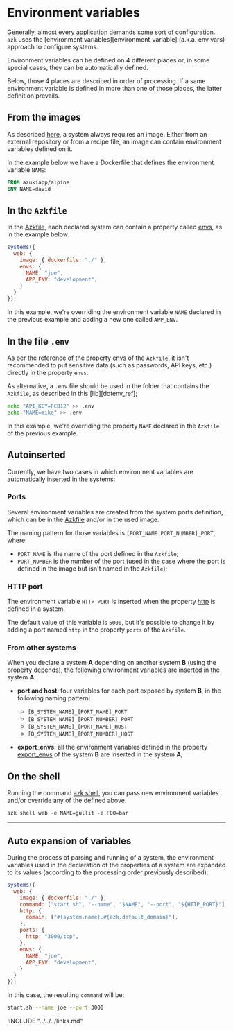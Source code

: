 # Environment variables

Generally, almost every application demands some sort of configuration. `azk` uses the [environment variables][environment_variable] (a.k.a. env vars) approach to configure systems.

Environment variables can be defined on 4 different places or, in some special cases, they can be automatically defined.

Below, those 4 places are described in order of processing. If a same environment variable is defined in more than one of those places, the latter definition prevails.

## From the images

As described [here](image.md), a system always requires an image. Either from an external repository or from a recipe file, an image can contain environment variables defined on it.

In the example below we have a Dockerfile that defines the environment variable `NAME`:

```Dockerfile
FROM azukiapp/alpine
ENV NAME=david
```

## In the `Azkfile`

In the [Azkfile](../../azkfilejs/README.md), each declared system can contain a property called [envs](envs.md), as in the example below:

```js
systems({
  web: {
    image: { dockerfile: "./" },
    envs: {
      NAME: "joe",
      APP_ENV: "development",
    }
  }
});
```

In this example, we're overriding the environment variable `NAME` declared in the previous example and adding a new one called `APP_ENV`.

## In the file `.env`

As per the reference of the property [envs](envs.md) of the `Azkfile`, it isn't recommended to put sensitive data (such as passwords, API keys, etc.) directly in the property `envs`.

As alternative, a `.env` file should be used in the folder that contains the `Azkfile`, as described in this [lib][dotenv_ref];

```sh
echo "API_KEY=FCB12" >> .env
echo "NAME=mike" >> .env
```

In this example, we're overriding the property `NAME` declared in the `Azkfile` of the previous example.

## Autoinserted

Currently, we have two cases in which environment variables are automatically inserted in the systems:

### Ports

Several environment variables are created from the system ports definition, which can be in the [Azkfile](ports.md) and/or in the used image.

The naming pattern for those variables is `[PORT_NAME|PORT_NUMBER]_PORT`, where:

- `PORT_NAME` is the name of the port defined in the `Azkfile`;
- `PORT_NUMBER` is the number of the port (used in the case where the port is defined in the image but isn't named in the `Azkfile`);

### HTTP port

The environment variable `HTTP_PORT` is inserted when the property [http](http.md) is defined in a system.

The default value of this variable is `5000`, but it's possible to change it by adding a port named `http` in the property `ports` of the `Azkfile`.

### From other systems

When you declare a system **A** depending on another system **B** (using the property [depends](depends.md)), the following environment variables are inserted in the system **A**:

- **port and host**: four variables for each port exposed by system **B**, in the following naming pattern:
    - `[B_SYSTEM_NAME]_[PORT_NAME]_PORT`
    - `[B_SYSTEM_NAME]_[PORT_NUMBER]_PORT`
    - `[B_SYSTEM_NAME]_[PORT_NAME]_HOST`
    - `[B_SYSTEM_NAME]_[PORT_NUMBER]_HOST`

- **export_envs**: all the environment variables defined in the property [export_envs](export_envs.md) of the system **B** are inserted in the system **A**;

## On the shell

Running the command [azk shell](../cli/shell.md), you can pass new environment variables and/or override any of the defined above.

```
azk shell web -e NAME=gullit -e FOO=bar
```

-----------------------------

## Auto expansion of variables

During the process of parsing and running of a system, the environment variables used in the declaration of the properties of a system are expanded to its values (according to the processing order previously described):

```js
systems({
  web: {
    image: { dockerfile: "./" },
    command: ["start.sh", "--name", "$NAME", "--port", "${HTTP_PORT}"],
    http: {
      domain: ["#{system.name}.#{azk.default_domain}"],
    },
    ports: {
      http: "3000/tcp",
    },
    envs: {
      NAME: "joe",
      APP_ENV: "development",
    }
  }
});
```

In this case, the resulting `command` will be:

```sh
start.sh --name joe --port 3000
```

!INCLUDE "../../../links.md"
